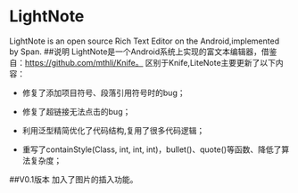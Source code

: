 # LightNote
LightNote is an open source Rich Text Editor on the Android,implemented by Span.
##说明
 LightNote是一个Android系统上实现的富文本编辑器，借鉴自：https://github.com/mthli/Knife。
区别于Knife,LiteNote主要更新了以下内容：

 - 修复了添加项目符号、段落引用符号时的bug；
 
 - 修复了超链接无法点击的bug；
 
 - 利用泛型精简优化了代码结构,复用了很多代码逻辑；
 
 - 重写了containStyle(Class, int, int, int)，bullet()、quote()等函数、降低了算法复杂度；
 
##V0.1版本
加入了图片的插入功能。




